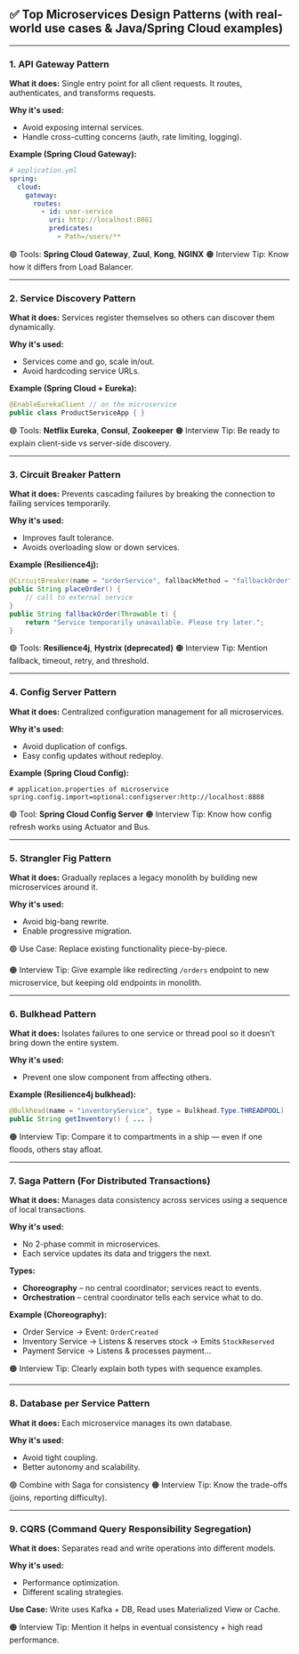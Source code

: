 ## ✅ **Top Microservices Design Patterns (with real-world use cases & Java/Spring Cloud examples)**

---

### 1. **API Gateway Pattern**

**What it does:**
Single entry point for all client requests. It routes, authenticates, and transforms requests.

**Why it's used:**

* Avoid exposing internal services.
* Handle cross-cutting concerns (auth, rate limiting, logging).

**Example (Spring Cloud Gateway):**

```yaml
# application.yml
spring:
  cloud:
    gateway:
      routes:
        - id: user-service
          uri: http://localhost:8081
          predicates:
            - Path=/users/**
```

🟢 Tools: **Spring Cloud Gateway**, **Zuul**, **Kong**, **NGINX**
🟠 Interview Tip: Know how it differs from Load Balancer.

---

### 2. **Service Discovery Pattern**

**What it does:**
Services register themselves so others can discover them dynamically.

**Why it's used:**

* Services come and go, scale in/out.
* Avoid hardcoding service URLs.

**Example (Spring Cloud + Eureka):**

```java
@EnableEurekaClient // on the microservice
public class ProductServiceApp { }
```

🟢 Tools: **Netflix Eureka**, **Consul**, **Zookeeper**
🟠 Interview Tip: Be ready to explain client-side vs server-side discovery.

---

### 3. **Circuit Breaker Pattern**

**What it does:**
Prevents cascading failures by breaking the connection to failing services temporarily.

**Why it's used:**

* Improves fault tolerance.
* Avoids overloading slow or down services.

**Example (Resilience4j):**

```java
@CircuitBreaker(name = "orderService", fallbackMethod = "fallbackOrder")
public String placeOrder() {
    // call to external service
}
public String fallbackOrder(Throwable t) {
    return "Service temporarily unavailable. Please try later.";
}
```

🟢 Tools: **Resilience4j**, **Hystrix (deprecated)**
🟠 Interview Tip: Mention fallback, timeout, retry, and threshold.

---

### 4. **Config Server Pattern**

**What it does:**
Centralized configuration management for all microservices.

**Why it's used:**

* Avoid duplication of configs.
* Easy config updates without redeploy.

**Example (Spring Cloud Config):**

```properties
# application.properties of microservice
spring.config.import=optional:configserver:http://localhost:8888
```

🟢 Tool: **Spring Cloud Config Server**
🟠 Interview Tip: Know how config refresh works using Actuator and Bus.

---

### 5. **Strangler Fig Pattern**

**What it does:**
Gradually replaces a legacy monolith by building new microservices around it.

**Why it's used:**

* Avoid big-bang rewrite.
* Enable progressive migration.

🟢 Use Case: Replace existing functionality piece-by-piece.

🟠 Interview Tip: Give example like redirecting `/orders` endpoint to new microservice, but keeping old endpoints in monolith.

---

### 6. **Bulkhead Pattern**

**What it does:**
Isolates failures to one service or thread pool so it doesn’t bring down the entire system.

**Why it's used:**

* Prevent one slow component from affecting others.

**Example (Resilience4j bulkhead):**

```java
@Bulkhead(name = "inventoryService", type = Bulkhead.Type.THREADPOOL)
public String getInventory() { ... }
```

🟠 Interview Tip: Compare it to compartments in a ship — even if one floods, others stay afloat.

---

### 7. **Saga Pattern (For Distributed Transactions)**

**What it does:**
Manages data consistency across services using a sequence of local transactions.

**Why it's used:**

* No 2-phase commit in microservices.
* Each service updates its data and triggers the next.

**Types:**

* **Choreography** – no central coordinator; services react to events.
* **Orchestration** – central coordinator tells each service what to do.

**Example (Choreography):**

* Order Service → Event: `OrderCreated`
* Inventory Service → Listens & reserves stock → Emits `StockReserved`
* Payment Service → Listens & processes payment...

🟠 Interview Tip: Clearly explain both types with sequence examples.

---

### 8. **Database per Service Pattern**

**What it does:**
Each microservice manages its own database.

**Why it's used:**

* Avoid tight coupling.
* Better autonomy and scalability.

🟢 Combine with Saga for consistency
🟠 Interview Tip: Know the trade-offs (joins, reporting difficulty).

---

### 9. **CQRS (Command Query Responsibility Segregation)**

**What it does:**
Separates read and write operations into different models.

**Why it's used:**

* Performance optimization.
* Different scaling strategies.

**Use Case:** Write uses Kafka + DB, Read uses Materialized View or Cache.

🟠 Interview Tip: Mention it helps in eventual consistency + high read performance.
